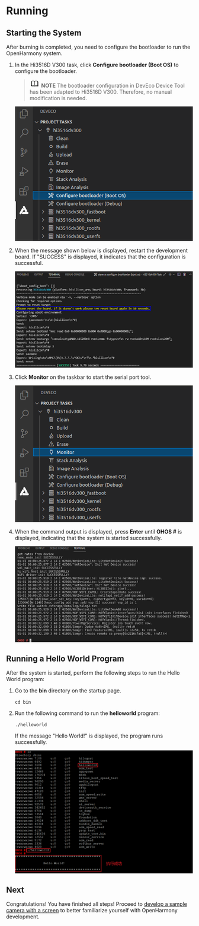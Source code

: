 # Running


## Starting the System

After burning is completed, you need to configure the bootloader to run the OpenHarmony system.

1. In the Hi3516D V300 task, click **Configure bootloader (Boot OS)** to configure the bootloader.

   > ![icon-note.gif](public_sys-resources/icon-note.gif) **NOTE**
   > The bootloader configuration in DevEco Device Tool has been adapted to Hi3516D V300. Therefore, no manual modification is needed.

   ![en-us_image_0000001226794644](figures/en-us_image_0000001226794644.png)

2. When the message shown below is displayed, restart the development board. If "SUCCESS" is displayed, it indicates that the configuration is successful.

   ![en-us_image_0000001227114584](figures/en-us_image_0000001227114584.png)

3. Click **Monitor** on the taskbar to start the serial port tool.

   ![en-us_image_0000001271234705](figures/en-us_image_0000001271234705.png)

4. When the command output is displayed, press **Enter** until **OHOS #** is displayed, indicating that the system is started successfully.

   ![en-us_image_0000001271594709](figures/en-us_image_0000001271594709.png)


## Running a Hello World Program

After the system is started, perform the following steps to run the Hello World program:

1. Go to the **bin** directory on the startup page.
     
   ```
   cd bin
   ```

2. Run the following command to run the **helloworld** program:
     
   ```
   ./helloworld
   ```

   If the message "Hello World!" is displayed, the program runs successfully.

   ![en-us_image_0000001271354693](figures/en-us_image_0000001271354693.png)


## Next

Congratulations! You have finished all steps! Proceed to [develop a sample camera with a screen](https://gitee.com/openharmony/docs/blob/master/en/device-dev/guide/device-camera.md) to better familiarize yourself with OpenHarmony development.
